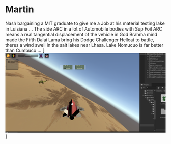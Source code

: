 # Martin
Nash bargaining a MIT graduate to give me a Job at his material testing lake in Luisiana ...
The side ARC in a lot of Automobile bodies with Sup Foil ARC means a real tangential displacement of the vehicle in God Brahma mind made the Fifth Dalai Lama bring his Dodge Challenger Hellcat to battle, theres a wind swell in the salt lakes near Lhasa.
Lake Nomucuo is far better than Cumbuco ... 
[![que no se resistieran, por que sino los mataban ... ](https://raw.githubusercontent.com/rgarro/Martin/master/martin.png)]

